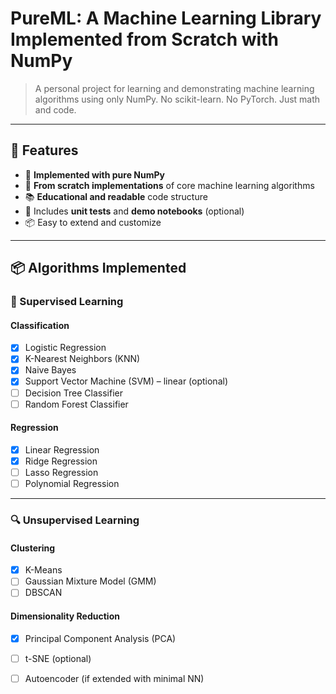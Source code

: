 # **PureML: A Machine Learning Library Implemented from Scratch with NumPy**

> A personal project for learning and demonstrating machine learning algorithms using only NumPy. No scikit-learn. No PyTorch. Just math and code.

---

## 🚀 Features

- 🧮 **Implemented with pure NumPy**
- 🧠 **From scratch implementations** of core machine learning algorithms
- 📚 **Educational and readable** code structure
- 🧪 Includes **unit tests** and **demo notebooks** (optional)
- 📦 Easy to extend and customize

---

## 📦 Algorithms Implemented

### 🧠 Supervised Learning

#### Classification
- [x] Logistic Regression
- [x] K-Nearest Neighbors (KNN)
- [x] Naive Bayes
- [x] Support Vector Machine (SVM) – linear (optional)
- [ ] Decision Tree Classifier
- [ ] Random Forest Classifier

#### Regression
- [x] Linear Regression
- [x] Ridge Regression
- [ ] Lasso Regression
- [ ] Polynomial Regression

---

### 🔍 Unsupervised Learning

#### Clustering
- [x] K-Means
- [ ] Gaussian Mixture Model (GMM)
- [ ] DBSCAN

#### Dimensionality Reduction
- [x] Principal Component Analysis (PCA)
- [ ] t-SNE (optional)
- [ ] Autoencoder (if extended with minimal NN)

